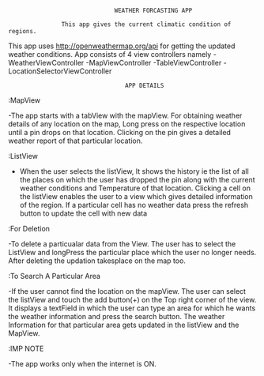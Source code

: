                          
                                  WEATHER FORCASTING APP
                                 
                   This app gives the current climatic condition of regions.
This app uses http://openweathermap.org/api for getting the updated weather conditions.
App consists of 4 view controllers namely
  -WeatherViewController
  -MapViewController
  -TableViewController
  -LocationSelectorViewController

                                     APP DETAILS
:MapView

-The app starts with a tabView with the mapView. For obtaining weather details of any location on the map, Long press on the respective location until a pin drops on that location. Clicking on the pin gives a detailed weather report of that particular location. 

:ListView

- When the user selects the listView, It shows the history ie the list of all the places on which the user has dropped the pin along with the current weather conditions  and Temperature of that location. Clicking a cell on the listView enables the user to a view which gives detailed information of the  region. If a particular 
 cell has no weather data press the refresh button to update the cell with new data

:For Deletion

-To delete a particualar data from the View. The user has to select the ListView and longPress the particular place which the user no longer needs. After deleting the updation takesplace on the map too.

:To Search A Particular Area

-If the user cannot find the location on the mapView. The user can select the listView and touch the add button(+) on the Top right corner of the view. It displays a textField in which the user can type an area for which he wants the weather information and press the search button. The weather Information for that particular area  gets updated in the listView and the MapView.

:IMP NOTE

-The app works only when the internet is ON.
